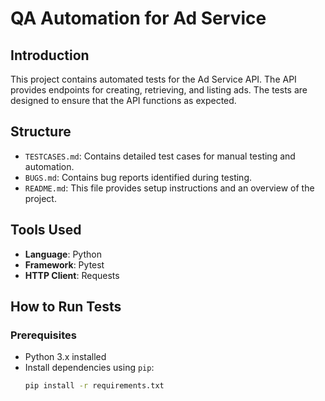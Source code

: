 # QA Automation for Ad Service

## Introduction
This project contains automated tests for the Ad Service API. The API provides endpoints for creating, retrieving, and listing ads. The tests are designed to ensure that the API functions as expected.

## Structure
- `TESTCASES.md`: Contains detailed test cases for manual testing and automation.
- `BUGS.md`: Contains bug reports identified during testing.
- `README.md`: This file provides setup instructions and an overview of the project.

## Tools Used
- **Language**: Python
- **Framework**: Pytest
- **HTTP Client**: Requests

## How to Run Tests

### Prerequisites
- Python 3.x installed
- Install dependencies using `pip`:
  ```bash
  pip install -r requirements.txt